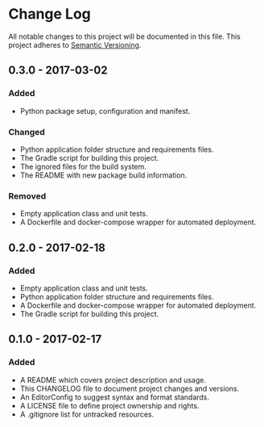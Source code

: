 # Change Log

All notable changes to this project will be documented in this file. This
project adheres to [Semantic Versioning](http://semver.org).

## 0.3.0 - 2017-03-02

### Added

  - Python package setup, configuration and manifest.

### Changed

  - Python application folder structure and requirements files.
  - The Gradle script for building this project.
  - The ignored files for the build system.
  - The README with new package build information.

### Removed

  - Empty application class and unit tests.
  - A Dockerfile and docker-compose wrapper for automated deployment.

## 0.2.0 - 2017-02-18

### Added

  - Empty application class and unit tests.
  - Python application folder structure and requirements files.
  - A Dockerfile and docker-compose wrapper for automated deployment.
  - The Gradle script for building this project.

## 0.1.0 - 2017-02-17

### Added

  - A README which covers project description and usage.
  - This CHANGELOG file to document project changes and versions.
  - An EditorConfig to suggest syntax and format standards.
  - A LICENSE file to define project ownership and rights.
  - A .gitignore list for untracked resources.
